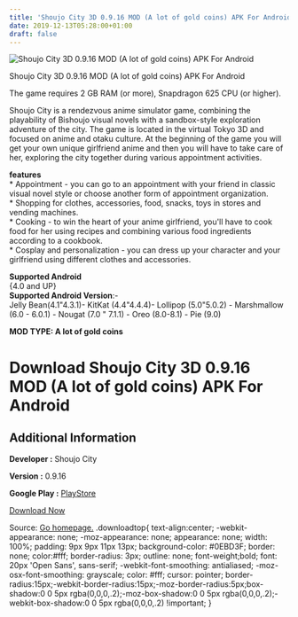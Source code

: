 ```yaml
---
title: 'Shoujo City 3D 0.9.16 MOD (A lot of gold coins) APK For Android'
date: 2019-12-13T05:28:00+01:00
draft: false
---
```


![Shoujo City 3D 0.9.16 MOD (A lot of gold coins) APK For Android](https://i1.wp.com/apkhome.net/wp-content/uploads/2019/12/Shoujo-City-3D.png "Shoujo City 3D 0.9.16 MOD (A lot of gold coins) APK For Android")

  

Shoujo City 3D 0.9.16 MOD (A lot of gold coins) APK For Android

The game requires 2 GB RAM (or more), Snapdragon 625 CPU (or higher).

Shoujo City is a rendezvous anime simulator game, combining the playability of Bishoujo visual novels with a sandbox-style exploration adventure of the city. The game is located in the virtual Tokyo 3D and focused on anime and otaku culture. At the beginning of the game you will get your own unique girlfriend anime and then you will have to take care of her, exploring the city together during various appointment activities.

**features**  
\* Appointment - you can go to an appointment with your friend in classic visual novel style or choose another form of appointment organization.  
\* Shopping for clothes, accessories, food, snacks, toys in stores and vending machines.  
\* Cooking - to win the heart of your anime girlfriend, you'll have to cook food for her using recipes and combining various food ingredients according to a cookbook.  
\* Cosplay and personalization - you can dress up your character and your girlfriend using different clothes and accessories.

**Supported Android**  
{4.0 and UP}  
**Supported Android Version**:-  
Jelly Bean(4.1"4.3.1)- KitKat (4.4"4.4.4)- Lollipop (5.0"5.0.2) - Marshmallow (6.0 - 6.0.1) - Nougat (7.0 " 7.1.1) - Oreo (8.0-8.1) - Pie (9.0)

**MOD TYPE: A lot of gold coins**

Download Shoujo City 3D 0.9.16 MOD (A lot of gold coins) APK For Android
========================================================================

Additional Information
----------------------

**Developer :** Shoujo City

**Version :** 0.9.16

**Google Play :** [PlayStore](https://play.google.com/store/apps/details?id=com.shoujocity.sc3d)

  

[Download Now](https://store4app.co/post/shoujo-city-3d-0-9-16-mod-a-lot-of-gold-coins-apk-for-android_1575992624)

  
Source: [Go homepage.](https://store4app.co/post/shoujo-city-3d-0-9-16-mod-a-lot-of-gold-coins-apk-for-android_1575992624) .downloadtop{ text-align:center; -webkit-appearance: none; -moz-appearance: none; appearance: none; width: 100%; padding: 9px 9px 11px 13px; background-color: #0EBD3F; border: none; color:#fff; border-radius: 3px; outline: none; font-weight;bold; font: 20px 'Open Sans', sans-serif; -webkit-font-smoothing: antialiased; -moz-osx-font-smoothing: grayscale; color: #fff; cursor: pointer; border-radius:15px;-webkit-border-radius:15px;-moz-border-radius:5px;box-shadow:0 0 5px rgba(0,0,0,.2);-moz-box-shadow:0 0 5px rgba(0,0,0,.2);-webkit-box-shadow:0 0 5px rgba(0,0,0,.2) !important; }